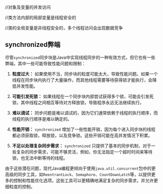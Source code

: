 //对象及变量的并发访问

//类方法内部的局部变量是线程安全的

//类的全局变量是非线程安全的，多个线程访问会出现数据竞争

## synchronized弊端

尽管`synchronized`同步块是Java中实现线程同步的一种有效方式，但它也有一些弊端，其中一些可能导致性能问题和限制：

1. **粒度过大：** 如果使用不当，同步块的粒度可能太大，导致性能问题。如果一个线程在同步块内执行了大量操作，而其他线程需要等待获得锁才能执行，会降低并发性能。

2. **可能引发死锁：** 如果线程在一个同步块内部尝试获得多个锁，可能会引发死锁，其中线程之间相互等待对方释放锁，导致程序永远无法继续执行。

3. **难以调试：** 同步问题是难以调试的，因为它们通常依赖于线程的执行顺序，而线程的执行顺序是难以确定的。

4. **性能开销：** `synchronized` 增加了一些性能开销，因为每个进入同步块的线程都必须获取锁，释放锁，以及竞争锁。这些开销可能在高并发情况下积累。

5. **不足以处理复杂同步需求：** `synchronized` 只提供了基本的同步机制，对于一些复杂的同步需求，可能不够灵活，例如，你无法指定一个超时时间来等待锁，也无法中断等待的线程。

由于这些潜在问题，现代Java编程更倾向于使用`java.util.concurrent`包中的更高级的同步工具，如`ReentrantLock`、`Semaphore`、`CountDownLatch`等，以提供更多的控制和性能优化选项。这些工具可以更精确地满足复杂的同步需求，并允许更细粒度的控制。
